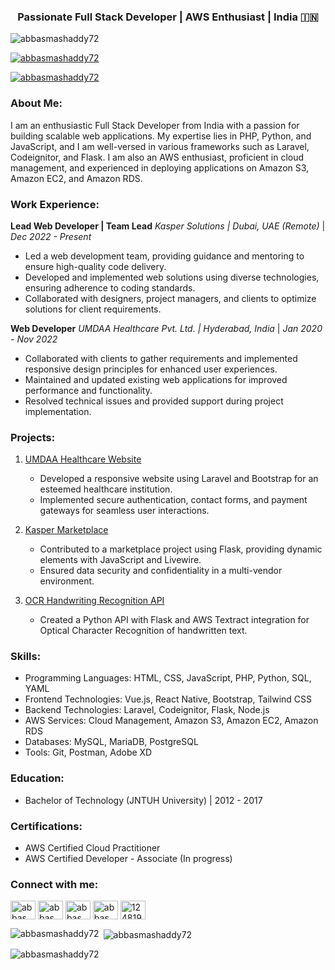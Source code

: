 <h3 align="center">Passionate Full Stack Developer | AWS Enthusiast | India 🇮🇳</h3>

<p align="left"> <img src="https://komarev.com/ghpvc/?username=abbasmashaddy72&label=Profile%20views&color=0e75b6&style=flat" alt="abbasmashaddy72" /> </p>

<p align="left"> <a href="https://github.com/ryo-ma/github-profile-trophy"><img src="https://github-profile-trophy.vercel.app/?username=abbasmashaddy72" alt="abbasmashaddy72" /></a> </p>

<p align="left"> <a href="https://twitter.com/abbasmashaddy72" target="blank"><img src="https://img.shields.io/twitter/follow/abbasmashaddy72?logo=twitter&style=for-the-badge" alt="abbasmashaddy72" /></a> </p>

### About Me:
I am an enthusiastic Full Stack Developer from India with a passion for building scalable web applications. My expertise lies in PHP, Python, and JavaScript, and I am well-versed in various frameworks such as Laravel, Codeignitor, and Flask. I am also an AWS enthusiast, proficient in cloud management, and experienced in deploying applications on Amazon S3, Amazon EC2, and Amazon RDS.

### Work Experience:
**Lead Web Developer | Team Lead**
*Kasper Solutions | Dubai, UAE (Remote)* | *Dec 2022 - Present*
- Led a web development team, providing guidance and mentoring to ensure high-quality code delivery.
- Developed and implemented web solutions using diverse technologies, ensuring adherence to coding standards.
- Collaborated with designers, project managers, and clients to optimize solutions for client requirements.

**Web Developer**
*UMDAA Healthcare Pvt. Ltd. | Hyderabad, India* | *Jan 2020 - Nov 2022*
- Collaborated with clients to gather requirements and implemented responsive design principles for enhanced user experiences.
- Maintained and updated existing web applications for improved performance and functionality.
- Resolved technical issues and provided support during project implementation.

### Projects:
1. [UMDAA Healthcare Website](https://umdaa.co)
   - Developed a responsive website using Laravel and Bootstrap for an esteemed healthcare institution.
   - Implemented secure authentication, contact forms, and payment gateways for seamless user interactions.

2. [Kasper Marketplace](https://marketplace.kasperpro.com)
   - Contributed to a marketplace project using Flask, providing dynamic elements with JavaScript and Livewire.
   - Ensured data security and confidentiality in a multi-vendor environment.

3. [OCR Handwriting Recognition API](https://github.com/abbasmashaddy72/handwriting-ocr-api)
   - Created a Python API with Flask and AWS Textract integration for Optical Character Recognition of handwritten text.

### Skills:
- Programming Languages: HTML, CSS, JavaScript, PHP, Python, SQL, YAML
- Frontend Technologies: Vue.js, React Native, Bootstrap, Tailwind CSS
- Backend Technologies: Laravel, Codeignitor, Flask, Node.js
- AWS Services: Cloud Management, Amazon S3, Amazon EC2, Amazon RDS
- Databases: MySQL, MariaDB, PostgreSQL
- Tools: Git, Postman, Adobe XD

### Education:
- Bachelor of Technology (JNTUH University) | 2012 - 2017

### Certifications:
- AWS Certified Cloud Practitioner
- AWS Certified Developer - Associate (In progress)

<h3 align="left">Connect with me:</h3>
<p align="left">
<!-- Update the links to your social media profiles -->
<a href="https://codepen.io/abbasmashaddy72" target="blank"><img align="center" src="https://raw.githubusercontent.com/rahuldkjain/github-profile-readme-generator/master/src/images/icons/Social/codepen.svg" alt="abbasmashaddy72" height="30" width="40" /></a>
<a href="https://dev.to/abbasmashaddy72" target="blank"><img align="center" src="https://raw.githubusercontent.com/rahuldkjain/github-profile-readme-generator/master/src/images/icons/Social/devto.svg" alt="abbasmashaddy72" height="30" width="40" /></a>
<a href="https://twitter.com/abbasmashaddy72" target="blank"><img align="center" src="https://raw.githubusercontent.com/rahuldkjain/github-profile-readme-generator/master/src/images/icons/Social/twitter.svg" alt="abbasmashaddy72" height="30" width="40" /></a>
<a href="https://linkedin.com/in/abbasmashaddy72" target="blank"><img align="center" src="https://raw.githubusercontent.com/rahuldkjain/github-profile-readme-generator/master/src/images/icons/Social/linked-in-alt.svg" alt="abbasmashaddy72" height="30" width="40" /></a>
<a href="https://stackoverflow.com/users/12481925/syed-kounain-abbas-rizvi" target="blank"><img align="center" src="https://raw.githubusercontent.com/rahuldkjain/github-profile-readme-generator/master/src/images/icons/Social/stack-overflow.svg" alt="12481925/syed-kounain-abbas-rizvi" height="30" width="40" /></a>
</p>

<p><img align="left" src="https://github-readme-stats.vercel.app/api/top-langs?username=abbasmashaddy72&show_icons=true&locale=en&layout=compact" alt="abbasmashaddy72" /></p>

<p>&nbsp;<img align="center" src="https://github-readme-stats.vercel.app/api?username=abbasmashaddy72&show_icons=true&locale=en" alt="abbasmashaddy72" /></p>

<p><img align="center" src="https://github-readme-streak-stats.herokuapp.com/?user=abbasmashaddy72&" alt="abbasmashaddy72" /></p>
